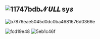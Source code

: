## ![11747bdb](https://user-images.githubusercontent.com/115387378/221416176-97cbf0c8-bb7f-427c-a834-fc2a24080999.gif)𝓝 𝙐𝙇𝙇 sy𝘴 

![b7876eae5045d0dc0ba4681676d0366e](https://user-images.githubusercontent.com/115387378/221415509-4ae03fdb-aeb1-436c-a727-079e8f24b471.gif)

![fcd19e48](https://user-images.githubusercontent.com/115387378/221416283-dc30c5a2-db38-4e77-a5e8-e86e32dbad7a.gif)
![5eb1c46f](https://user-images.githubusercontent.com/115387378/221416440-7dadf553-1bb1-46d3-a59c-3e48a817b7a0.gif)
